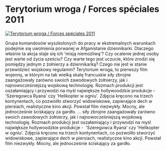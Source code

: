 Terytorium wroga / Forces spéciales 2011 
=============
[![Terytorium wroga / Forces spéciales 2011 ](http://vidos.pl/images/player.gif)](http://vidos.pl/terytorium-wroga-forces-spciales-2011)

 Grupa komandosów wyszkolonych do pracy w ekstremalnych warunkach podejmie się uwolnienia porwanej w Afganistanie dziennikarki. Dlaczego właśnie ta akcja staje się ich 'misją niemożliwą'? Czy ocalenie jednej osoby jest  warte od życia sześciu? Czy warte tego jest uczucie, które zrodzi się pomiędzy jednym z żołnierzy a dziennikarką? Czego nie jest w stanie przewidzieć wojskowy regulamin? Terytorium wroga, to pierwszy film wojenny, w którym na tak wielką skalę francuskie siły zbrojne zaangażowały zarówno swoich zawodowych żołnierzy, jak i najnowocześniejszą wojskową technologię. Rozmach produkcji jest oszałamiający i przywodzi na myśl największe hollywoodzkie produkcje -  'Szeregowca Ryana' czy 'Helikopter w ogniu'. Zdjęcia kręcono na trzech kontynentach, co pozwoliło stworzyć widowiskowe, zapierające dech w piersiach, realistyczne kino akcji. Powstał film niezwykły. Mocny, ale jednocześnie ściskający za gardło.   ... siły zbrojne zaangażowały zarówno swoich zawodowych żołnierzy, jak i najnowocześniejszą wojskową technologię. Rozmach produkcji jest oszałamiający i przywodzi na myśl największe hollywoodzkie produkcje -  'Szeregowca Ryana' czy 'Helikopter w ogniu'. Zdjęcia kręcono na trzech kontynentach, co pozwoliło stworzyć widowiskowe, zapierające dech w piersiach, realistyczne kino akcji. Powstał film niezwykły. Mocny, ale jednocześnie ściskający za gardło.
